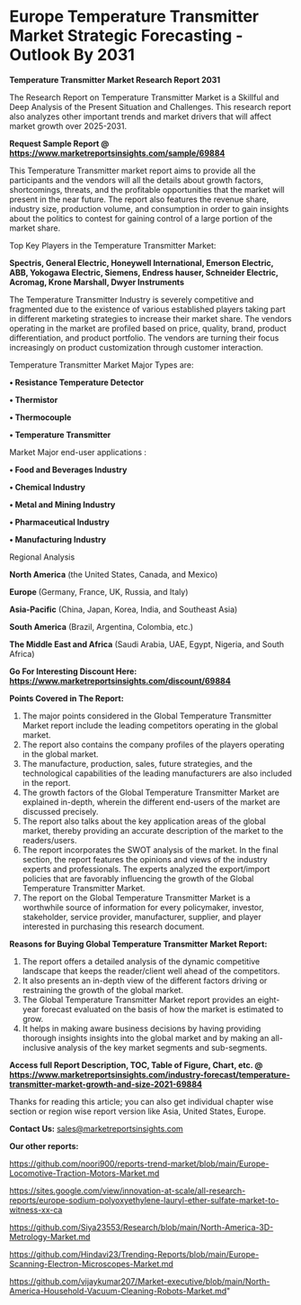 # Europe Temperature Transmitter Market Strategic Forecasting - Outlook By 2031

<strong>Temperature Transmitter Market Research Report 2031</strong>

The Research Report on Temperature Transmitter Market is a Skillful and Deep Analysis of the Present Situation and Challenges. This research report also analyzes other important trends and market drivers that will affect market growth over 2025-2031.

<strong>Request Sample Report @ <a href=https://www.marketreportsinsights.com/sample/69884>https://www.marketreportsinsights.com/sample/69884</a></strong>

This Temperature Transmitter market report aims to provide all the participants and the vendors will all the details about growth factors, shortcomings, threats, and the profitable opportunities that the market will present in the near future. The report also features the revenue share, industry size, production volume, and consumption in order to gain insights about the politics to contest for gaining control of a large portion of the market share.

Top Key Players in the Temperature Transmitter Market:

<strong>Spectris, General Electric, Honeywell International, Emerson Electric, ABB, Yokogawa Electric, Siemens, Endress hauser, Schneider Electric, Acromag, Krone Marshall, Dwyer Instruments</strong>

The Temperature Transmitter Industry is severely competitive and fragmented due to the existence of various established players taking part in different marketing strategies to increase their market share. The vendors operating in the market are profiled based on price, quality, brand, product differentiation, and product portfolio. The vendors are turning their focus increasingly on product customization through customer interaction.

Temperature Transmitter Market Major Types are:

<strong>• Resistance Temperature Detector

• Thermistor

• Thermocouple

• Temperature Transmitter</strong>

Market Major end-user applications :

<strong>• Food and Beverages Industry

• Chemical Industry

• Metal and Mining Industry

• Pharmaceutical Industry

• Manufacturing Industry</strong>

Regional Analysis

</u><strong><b>North America</b></strong> (the United States, Canada, and Mexico)

<strong><b>Europe </b></strong>(Germany, France, UK, Russia, and Italy)

<strong><b>Asia-Pacific</b></strong> (China, Japan, Korea, India, and Southeast Asia)

<strong><b>South America</b></strong> (Brazil, Argentina, Colombia, etc.)

<strong><b>The Middle East and Africa</b></strong> (Saudi Arabia, UAE, Egypt, Nigeria, and South Africa)

<strong>Go For Interesting Discount Here: <a href=https://www.marketreportsinsights.com/discount/69884>https://www.marketreportsinsights.com/discount/69884</a></strong>

<strong>Points Covered in The Report:</strong>
<ol>
  <li>The major points considered in the Global Temperature Transmitter Market report include the leading competitors operating in the global market.</li>
  <li>The report also contains the company profiles of the players operating in the global market.</li>
  <li>The manufacture, production, sales, future strategies, and the technological capabilities of the leading manufacturers are also included in the report.</li>
  <li>The growth factors of the Global Temperature Transmitter Market are explained in-depth, wherein the different end-users of the market are discussed precisely.</li>
  <li>The report also talks about the key application areas of the global market, thereby providing an accurate description of the market to the readers/users.</li>
  <li>The report incorporates the SWOT analysis of the market. In the final section, the report features the opinions and views of the industry experts and professionals. The experts analyzed the export/import policies that are favorably influencing the growth of the Global Temperature Transmitter Market.</li>
  <li>The report on the Global Temperature Transmitter Market is a worthwhile source of information for every policymaker, investor, stakeholder, service provider, manufacturer, supplier, and player interested in purchasing this research document.</li>
</ol>
<strong>Reasons for Buying Global Temperature Transmitter Market Report:</strong>

<ol>
  <li>The report offers a detailed analysis of the dynamic competitive landscape that keeps the reader/client well ahead of the competitors.</li>
  <li>It also presents an in-depth view of the different factors driving or restraining the growth of the global market.</li>
  <li>The Global Temperature Transmitter Market report provides an eight-year forecast evaluated on the basis of how the market is estimated to grow.</li>
  <li>It helps in making aware business decisions by having providing thorough insights insights into the global market and by making an all-inclusive analysis of the key market segments and sub-segments.</li>
</ol>
<strong>Access full Report Description, TOC, Table of Figure, Chart, etc. @ <a href=https://www.marketreportsinsights.com/industry-forecast/temperature-transmitter-market-growth-and-size-2021-69884>https://www.marketreportsinsights.com/industry-forecast/temperature-transmitter-market-growth-and-size-2021-69884</a></strong>


Thanks for reading this article; you can also get individual chapter wise section or region wise report version like Asia, United States, Europe.

<strong>Contact Us:</strong>
sales@marketreportsinsights.com

<strong>Our other reports:</strong>

<a href=https://github.com/noori900/reports-trend-market/blob/main/Europe-Locomotive-Traction-Motors-Market.md>https://github.com/noori900/reports-trend-market/blob/main/Europe-Locomotive-Traction-Motors-Market.md</a>

<a href=https://sites.google.com/view/innovation-at-scale/all-research-reports/europe-sodium-polyoxyethylene-lauryl-ether-sulfate-market-to-witness-xx-ca>https://sites.google.com/view/innovation-at-scale/all-research-reports/europe-sodium-polyoxyethylene-lauryl-ether-sulfate-market-to-witness-xx-ca</a>

<a href=https://github.com/Siya23553/Research/blob/main/North-America-3D-Metrology-Market.md>https://github.com/Siya23553/Research/blob/main/North-America-3D-Metrology-Market.md</a>

<a href=https://github.com/Hindavi23/Trending-Reports/blob/main/Europe-Scanning-Electron-Microscopes-Market.md>https://github.com/Hindavi23/Trending-Reports/blob/main/Europe-Scanning-Electron-Microscopes-Market.md</a>

<a href=https://github.com/vijaykumar207/Market-executive/blob/main/North-America-Household-Vacuum-Cleaning-Robots-Market.md>https://github.com/vijaykumar207/Market-executive/blob/main/North-America-Household-Vacuum-Cleaning-Robots-Market.md</a>"
